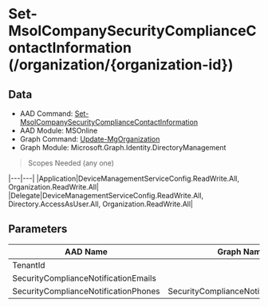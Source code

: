 # Set-MsolCompanySecurityComplianceContactInformation (/organization/{organization-id})

## Data

+ AAD Command: [Set-MsolCompanySecurityComplianceContactInformation](https://docs.microsoft.com/en-us/powershell/module/MSOnline/Set-MsolCompanySecurityComplianceContactInformation)
+ AAD Module: MSOnline
+ Graph Command: [Update-MgOrganization](https://docs.microsoft.com/en-us/powershell/module/Microsoft.Graph.Identity.DirectoryManagement/Update-MgOrganization)
+ Graph Module: Microsoft.Graph.Identity.DirectoryManagement

> Scopes Needed (any one)

|---|---|
|Application|DeviceManagementServiceConfig.ReadWrite.All, Organization.ReadWrite.All|
|Delegate|DeviceManagementServiceConfig.ReadWrite.All, Directory.AccessAsUser.All, Organization.ReadWrite.All|

## Parameters

|AAD Name|Graph Name|AAD Type|Graph Type|Infos|
|---|---|---|---|---|
|TenantId||System.Nullable/System.Guid|||
|SecurityComplianceNotificationEmails||System.String[]|||
|SecurityComplianceNotificationPhones|SecurityComplianceNotificationPhones|System.String[]|System.String[]||

